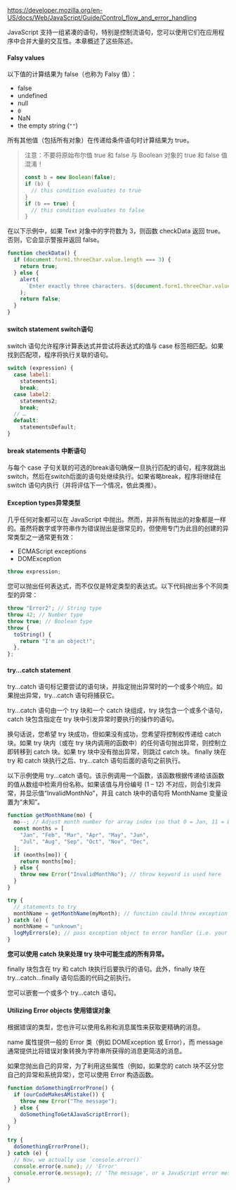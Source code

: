 https://developer.mozilla.org/en-US/docs/Web/JavaScript/Guide/Control_flow_and_error_handling

JavaScript 支持一组紧凑的语句，特别是控制流语句，您可以使用它们在应用程序中合并大量的交互性。本章概述了这些陈述。



#### Falsy values

以下值的计算结果为 false（也称为 Falsy 值）：

* false
* undefined
* null
* `0`
* NaN
* the empty string (`""`)

所有其他值（包括所有对象）在传递给条件语句时计算结果为 true。

> 注意：不要将原始布尔值 true 和 false 与 Boolean 对象的 true 和 false 值混淆！
>
> ```js
> const b = new Boolean(false);
> if (b) {
>   // this condition evaluates to true
> }
> if (b == true) {
>   // this condition evaluates to false
> }
> ```

在以下示例中，如果 Text 对象中的字符数为 3，则函数 checkData 返回 true。否则，它会显示警报并返回 false。

```js
function checkData() {
  if (document.form1.threeChar.value.length === 3) {
    return true;
  } else {
    alert(
      `Enter exactly three characters. ${document.form1.threeChar.value} is not valid.`,
    );
    return false;
  }
}
```



#### switch statement switch语句

switch 语句允许程序计算表达式并尝试将表达式的值与 case 标签相匹配。如果找到匹配项，程序将执行关联的语句。

```js
switch (expression) {
  case label1:
    statements1;
    break;
  case label2:
    statements2;
    break;
  // …
  default:
    statementsDefault;
}
```



#### break statements 中断语句

与每个 case 子句关联的可选的break语句确保一旦执行匹配的语句，程序就跳出switch，然后在switch后面的语句处继续执行。如果省略break，程序将继续在switch 语句内执行（并将评估下一个情况，依此类推）。



#### Exception types异常类型

几乎任何对象都可以在 JavaScript 中抛出。然而，并非所有抛出的对象都是一样的。虽然将数字或字符串作为错误抛出是很常见的，但使用专门为此目的创建的异常类型之一通常更有效：

* ECMAScript exceptions
* DOMException

```js
throw expression;
```

您可以抛出任何表达式，而不仅仅是特定类型的表达式。以下代码抛出多个不同类型的异常：

```js
throw "Error2"; // String type
throw 42; // Number type
throw true; // Boolean type
throw {
  toString() {
    return "I'm an object!";
  },
};
```



#### try...catch statement

try...catch 语句标记要尝试的语句块，并指定抛出异常时的一个或多个响应。如果抛出异常，try...catch 语句将捕获它。

try...catch 语句由一个 try 块和一个 catch 块组成，try 块包含一个或多个语句，catch 块包含指定在 try 块中引发异常时要执行的操作的语句。

换句话说，您希望 try 块成功，但如果没有成功，您希望将控制权传递给 catch 块。如果 try 块内（或在 try 块内调用的函数中）的任何语句抛出异常，则控制立即转移到 catch 块。如果 try 块中没有抛出异常，则跳过 catch 块。 finally 块在 try 和 catch 块执行之后、try...catch 语句后面的语句之前执行。

以下示例使用 try...catch 语句。该示例调用一个函数，该函数根据传递给该函数的值从数组中检索月份名称。如果该值与月份编号 (1 – 12) 不对应，则会引发异常，并显示值“InvalidMonthNo”，并且 catch 块中的语句将 MonthName 变量设置为“未知”。

```js
function getMonthName(mo) {
  mo--; // Adjust month number for array index (so that 0 = Jan, 11 = Dec)
  const months = [
    "Jan", "Feb", "Mar", "Apr", "May", "Jun",
    "Jul", "Aug", "Sep", "Oct", "Nov", "Dec",
  ];
  if (months[mo]) {
    return months[mo];
  } else {
    throw new Error("InvalidMonthNo"); // throw keyword is used here
  }
}

try {
  // statements to try
  monthName = getMonthName(myMonth); // function could throw exception
} catch (e) {
  monthName = "unknown";
  logMyErrors(e); // pass exception object to error handler (i.e. your own function)
}
```

**您可以使用 catch 块来处理 try 块中可能生成的所有异常。**

finally 块包含在 try 和 catch 块执行后要执行的语句。此外，finally 块在 try...catch...finally 语句后面的代码之前执行。

您可以嵌套一个或多个 try...catch 语句。



#### Utilizing Error objects 使用错误对象

根据错误的类型，您也许可以使用名称和消息属性来获取更精确的消息。

name 属性提供一般的 Error 类（例如 DOMException 或 Error），而 message 通常提供比将错误对象转换为字符串所获得的消息更简洁的消息。

如果您抛出自己的异常，为了利用这些属性（例如，如果您的 catch 块不区分您自己的异常和系统异常），您可以使用 Error 构造函数。

```js
function doSomethingErrorProne() {
  if (ourCodeMakesAMistake()) {
    throw new Error("The message");
  } else {
    doSomethingToGetAJavaScriptError();
  }
}

try {
  doSomethingErrorProne();
} catch (e) {
  // Now, we actually use `console.error()`
  console.error(e.name); // 'Error'
  console.error(e.message); // 'The message', or a JavaScript error message
}
```

